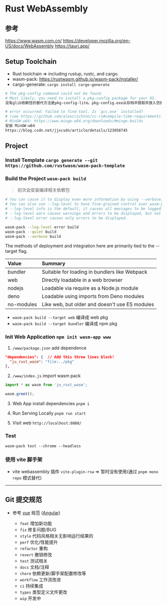 # Rust WebAssembly

## 参考

https://www.wasm.com.cn/
https://developer.mozilla.org/en-US/docs/WebAssembly
https://tauri.app/

## Setup Toolchain

- Rust toolchain => including rustup, rustc, and cargo.
- wasm-pack: https://rustwasm.github.io/wasm-pack/installer/
- cargo-generate: `cargo install cargo-generate`

```sh
# The pkg-config command could not be found.
# Most likely, you need to install a pkg-config package for your OS.
没有glib依赖性的替代方法是pkg-config-lite。pkg-config.exe从存档中提取并放入您的路径。如今，可以使用Chocolatey来使用此软件包，然后可以通过安装该软件包choco install pkgconfiglite

# error occurred: Failed to find tool. Is `gcc.exe` installed?
# (see https://github.com/alexcrichton/cc-rs#compile-time-requirements for help)
# MinGW-w64: https://www.mingw-w64.org/downloads/#mingw-builds
安装 MinGW-w64
https://blog.csdn.net/jjxcsdn/article/details/123058745
```

## Project

### Install Template `cargo generate --git https://github.com/rustwasm/wasm-pack-template`

### Build the Project `wasm-pack build`

> 初次会安装编译相关依赖包

```sh
# You can cause it to display even more information by using --verbose, or you can silence all stdout by using --quiet.
# You can also use --log-level to have fine-grained control over wasm-pack's log output:
# --log-level info is the default, it causes all messages to be logged.
# --log-level warn causes warnings and errors to be displayed, but not info.
# --log-level error causes only errors to be displayed.

wasm-pack --log-level error build
wasm-pack --quiet build
wasm-pack --verbose build
```

The methods of deployment and integration here are primarily tied to the --target flag.

| Value      | Summary                                        |
| :--------- | :--------------------------------------------- |
| bundler    | Suitable for loading in bundlers like Webpack  |
| web        | Directly loadable in a web browser             |
| nodejs     | Loadable via require as a Node.js module       |
| deno       | Loadable using imports from Deno modules       |
| no-modules | Like web, but older and doesn't use ES modules |

- `wasm-pack build --target web` 编译成 web pkg
- `wasm-pack build --target bundler` 编译成 npm pkg

### Init Web Application `npm init wasm-app www`

1. `/www/package.json` add dependence

```json
"dependencies": {  // Add this three lines block!
  "ju_rust_wasm": "file:../pkg"
},
```

2. `/www/index.js` import wasm pack

```js
import * as wasm from 'ju_rust_wasm';

wasm.greet();
```

3. Web App install dependencies `pnpm i`

4. Run Serving Locally `pnpm run start`

5. Visit web `http://localhost:8080/`

### Test

`wasm-pack test --chrome --headless`

### 使用 vite 脚手架

- vite webassembly 插件 `vite-plugin-rsw` => 暂时没有使用(通过 `pnpm mono repo` 模式替代)

---

## Git 提交规范

- 参考 [vue](https://github.com/vuejs/vue/blob/dev/.github/COMMIT_CONVENTION.md) 规范 ([Angular](https://github.com/conventional-changelog/conventional-changelog/tree/master/packages/conventional-changelog-angular))

  - `feat` 增加新功能
  - `fix` 修复问题/BUG
  - `style` 代码风格相关无影响运行结果的
  - `perf` 优化/性能提升
  - `refactor` 重构
  - `revert` 撤销修改
  - `test` 测试相关
  - `docs` 文档/注释
  - `chore` 依赖更新/脚手架配置修改等
  - `workflow` 工作流改进
  - `ci` 持续集成
  - `types` 类型定义文件更改
  - `wip` 开发中
